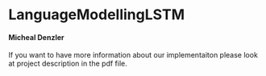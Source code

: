# LanguageModellingLSTM


#### Micheal Denzler

If you want to have more information about our implementaiton please look at project description in the pdf file.
